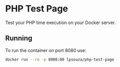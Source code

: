 # PHP Test Page

Test your PHP time execution on your Docker server.

## Running

To run the container on port 8080 use:

```bash
docker run --rm -p 8080:80 lpsouza/php-test-page
```
